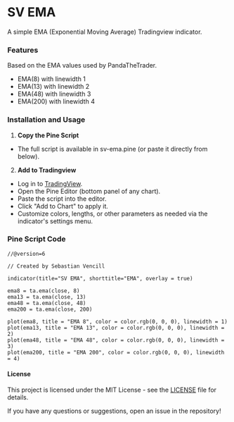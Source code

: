 # SV EMA

A simple EMA (Exponential Moving Average) Tradingview indicator.

### Features
Based on the EMA values used by PandaTheTrader.
- EMA(8) with linewidth 1
- EMA(13) with linewidth 2
- EMA(48) with linewidth 3
- EMA(200) with linewidth 4

### Installation and Usage
1. **Copy the Pine Script**
- The full script is available in sv-ema.pine (or paste it directly from below).

2. **Add to Tradingview**
- Log in to [TradingView](tradingview.com).
- Open the Pine Editor (bottom panel of any chart).
- Paste the script into the editor.
- Click "Add to Chart" to apply it.
- Customize colors, lengths, or other parameters as needed via the indicator's settings menu.

### Pine Script Code
``` pinescript
//@version=6

// Created by Sebastian Vencill

indicator(title="SV EMA", shorttitle="EMA", overlay = true)

ema8 = ta.ema(close, 8)
ema13 = ta.ema(close, 13)
ema48 = ta.ema(close, 48)
ema200 = ta.ema(close, 200)

plot(ema8, title = "EMA 8", color = color.rgb(0, 0, 0), linewidth = 1)
plot(ema13, title = "EMA 13", color = color.rgb(0, 0, 0), linewidth = 2)
plot(ema48, title = "EMA 48", color = color.rgb(0, 0, 0), linewidth = 3)
plot(ema200, title = "EMA 200", color = color.rgb(0, 0, 0), linewidth = 4)
```

#### License
This project is licensed under the MIT License - see the [LICENSE](LICENSE) file for details. 

If you have any questions or suggestions, open an issue in the repository!
